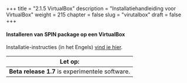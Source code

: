 +++
title = "2.1.5 VirtualBox"
description = "Installatiehandleiding voor VirtualBox"
weight = 215
chapter = false
slug = "virutalbox"
draft = false
+++

#### Installeren van SPIN package op een VirtualBox

Installatie-instructies (in het Engels) [vind je hier](https://valibox.sidnlabs.nl/pages/download.html#VirtualBox). 

| <i class="fa fa-exclamation-triangle"></i> Let op: |
| :-----: |
| **Beta release 1.7** is experimentele software.
